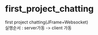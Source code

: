 # first_project_chatting
first project chatting(JFrame+Websocket) <br>
실행순서 : server가동 -> client 가동
